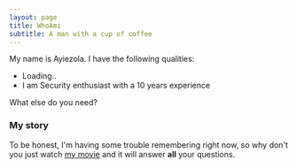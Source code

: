 ```yaml
---
layout: page
title: WhoAmi
subtitle: A man with a cup of coffee
---
```


My name is Ayiezola. I have the following qualities:

- Loading..
- I am Security enthusiast with a 10 years experience

What else do you need?

### My story

To be honest, I'm having some trouble remembering right now, so why don't you just watch [my movie](https://en.wikipedia.org/wiki/The_Princess_Bride_%28film%29) and it will answer **all** your questions.
